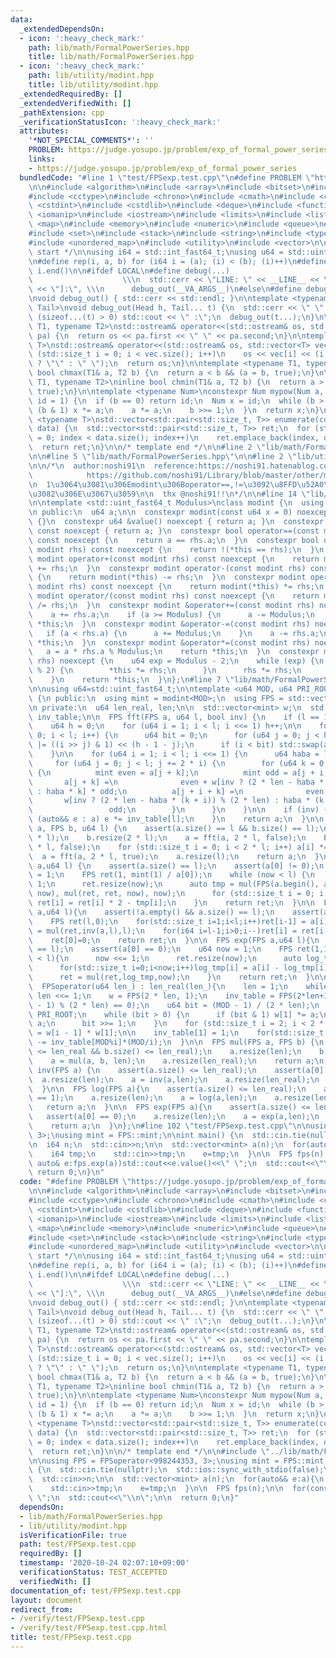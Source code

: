 ```yaml
---
data:
  _extendedDependsOn:
  - icon: ':heavy_check_mark:'
    path: lib/math/FormalPowerSeries.hpp
    title: lib/math/FormalPowerSeries.hpp
  - icon: ':heavy_check_mark:'
    path: lib/utility/modint.hpp
    title: lib/utility/modint.hpp
  _extendedRequiredBy: []
  _extendedVerifiedWith: []
  _pathExtension: cpp
  _verificationStatusIcon: ':heavy_check_mark:'
  attributes:
    '*NOT_SPECIAL_COMMENTS*': ''
    PROBLEM: https://judge.yosupo.jp/problem/exp_of_formal_power_series
    links:
    - https://judge.yosupo.jp/problem/exp_of_formal_power_series
  bundledCode: "#line 1 \"test/FPSexp.test.cpp\"\n#define PROBLEM \"https://judge.yosupo.jp/problem/exp_of_formal_power_series\"\
    \n\n#include <algorithm>\n#include <array>\n#include <bitset>\n#include <cassert>\n\
    #include <cctype>\n#include <chrono>\n#include <cmath>\n#include <complex>\n#include\
    \ <cstdint>\n#include <cstdlib>\n#include <deque>\n#include <functional>\n#include\
    \ <iomanip>\n#include <iostream>\n#include <limits>\n#include <list>\n#include\
    \ <map>\n#include <memory>\n#include <numeric>\n#include <queue>\n#include <random>\n\
    #include <set>\n#include <stack>\n#include <string>\n#include <type_traits>\n\
    #include <unordered_map>\n#include <utility>\n#include <vector>\n\n/* template\
    \ start */\n\nusing i64 = std::int_fast64_t;\nusing u64 = std::uint_fast64_t;\n\
    \n#define rep(i, a, b) for (i64 i = (a); (i) < (b); (i)++)\n#define all(i) i.begin(),\
    \ i.end()\n\n#ifdef LOCAL\n#define debug(...)                                \
    \                    \\\n  std::cerr << \"LINE: \" << __LINE__ << \"  [\" << #__VA_ARGS__\
    \ << \"]:\", \\\n      debug_out(__VA_ARGS__)\n#else\n#define debug(...)\n#endif\n\
    \nvoid debug_out() { std::cerr << std::endl; }\n\ntemplate <typename Head, typename...\
    \ Tail>\nvoid debug_out(Head h, Tail... t) {\n  std::cerr << \" \" << h;\n  if\
    \ (sizeof...(t) > 0) std::cout << \" :\";\n  debug_out(t...);\n}\n\ntemplate <typename\
    \ T1, typename T2>\nstd::ostream& operator<<(std::ostream& os, std::pair<T1, T2>\
    \ pa) {\n  return os << pa.first << \" \" << pa.second;\n}\n\ntemplate <typename\
    \ T>\nstd::ostream& operator<<(std::ostream& os, std::vector<T> vec) {\n  for\
    \ (std::size_t i = 0; i < vec.size(); i++)\n    os << vec[i] << (i + 1 == vec.size()\
    \ ? \"\" : \" \");\n  return os;\n}\n\ntemplate <typename T1, typename T2>\ninline\
    \ bool chmax(T1& a, T2 b) {\n  return a < b && (a = b, true);\n}\n\ntemplate <typename\
    \ T1, typename T2>\ninline bool chmin(T1& a, T2 b) {\n  return a > b && (a = b,\
    \ true);\n}\n\ntemplate <typename Num>\nconstexpr Num mypow(Num a, u64 b, Num\
    \ id = 1) {\n  if (b == 0) return id;\n  Num x = id;\n  while (b > 0) {\n    if\
    \ (b & 1) x *= a;\n    a *= a;\n    b >>= 1;\n  }\n  return x;\n}\n\ntemplate\
    \ <typename T>\nstd::vector<std::pair<std::size_t, T>> enumerate(const std::vector<T>&\
    \ data) {\n  std::vector<std::pair<std::size_t, T>> ret;\n  for (std::size_t index\
    \ = 0; index < data.size(); index++)\n    ret.emplace_back(index, data[index]);\n\
    \  return ret;\n}\n\n/* template end */\n\n#line 2 \"lib/math/FormalPowerSeries.hpp\"\
    \n\n#line 5 \"lib/math/FormalPowerSeries.hpp\"\n\n#line 2 \"lib/utility/modint.hpp\"\
    \n\n/*\n  author:noshi91\n  reference:https://noshi91.hatenablog.com/entry/2019/03/31/174006\n\
    \            https://github.com/noshi91/Library/blob/master/other/modint.cpp\n\
    \n  1\u3064\u3081\u306Emodint\u306Boperator==,!=\u3092\u8FFD\u52A0\u3057\u305F\
    \u3082\u306E\u3067\u3059\n\n  thx @noshi91!!\n*/\n\n#line 14 \"lib/utility/modint.hpp\"\
    \n\ntemplate <std::uint_fast64_t Modulus>\nclass modint {\n  using u64 = std::uint_fast64_t;\n\
    \n public:\n  u64 a;\n\n  constexpr modint(const u64 x = 0) noexcept : a(x % Modulus)\
    \ {}\n  constexpr u64 &value() noexcept { return a; }\n  constexpr const u64 &value()\
    \ const noexcept { return a; }\n  constexpr bool operator==(const modint rhs)\
    \ const noexcept {\n    return a == rhs.a;\n  }\n  constexpr bool operator!=(const\
    \ modint rhs) const noexcept {\n    return !(*this == rhs);\n  }\n  constexpr\
    \ modint operator+(const modint rhs) const noexcept {\n    return modint(*this)\
    \ += rhs;\n  }\n  constexpr modint operator-(const modint rhs) const noexcept\
    \ {\n    return modint(*this) -= rhs;\n  }\n  constexpr modint operator*(const\
    \ modint rhs) const noexcept {\n    return modint(*this) *= rhs;\n  }\n  constexpr\
    \ modint operator/(const modint rhs) const noexcept {\n    return modint(*this)\
    \ /= rhs;\n  }\n  constexpr modint &operator+=(const modint rhs) noexcept {\n\
    \    a += rhs.a;\n    if (a >= Modulus) {\n      a -= Modulus;\n    }\n    return\
    \ *this;\n  }\n  constexpr modint &operator-=(const modint rhs) noexcept {\n \
    \   if (a < rhs.a) {\n      a += Modulus;\n    }\n    a -= rhs.a;\n    return\
    \ *this;\n  }\n  constexpr modint &operator*=(const modint rhs) noexcept {\n \
    \   a = a * rhs.a % Modulus;\n    return *this;\n  }\n  constexpr modint &operator/=(modint\
    \ rhs) noexcept {\n    u64 exp = Modulus - 2;\n    while (exp) {\n      if (exp\
    \ % 2) {\n        *this *= rhs;\n      }\n      rhs *= rhs;\n      exp /= 2;\n\
    \    }\n    return *this;\n  }\n};\n#line 7 \"lib/math/FormalPowerSeries.hpp\"\
    \n\nusing u64=std::uint_fast64_t;\n\ntemplate <u64 MOD, u64 PRI_ROOT>\nclass FPSoperator\
    \ {\n public:\n  using mint = modint<MOD>;\n  using FPS = std::vector<mint>;\n\
    \n private:\n  u64 len_real, len;\n\n  std::vector<mint> w;\n  std::vector<mint>\
    \ inv_table;\n\n  FPS fft(FPS a, u64 l, bool inv) {\n    if (l == 1) return a;\n\
    \    u64 h = 0;\n    for (u64 i = 1; i < l; i <<= 1) h++;\n\n    for (u64 i =\
    \ 0; i < l; i++) {\n      u64 bit = 0;\n      for (u64 j = 0; j < h; j++) bit\
    \ |= ((i >> j) & 1) << (h - 1 - j);\n      if (i < bit) std::swap(a[i], a[bit]);\n\
    \    }\n\n    for (u64 i = 1; i < l; i <<= 1) {\n      u64 haba = len / i;\n \
    \     for (u64 j = 0; j < l; j += 2 * i) {\n        for (u64 k = 0; k < i; k++)\
    \ {\n          mint even = a[j + k];\n          mint odd = a[j + i + k];\n   \
    \       a[j + k] =\n              even + w[inv ? (2 * len - haba * k) % (2 * len)\
    \ : haba * k] * odd;\n          a[j + i + k] =\n              even +\n       \
    \       w[inv ? (2 * len - haba * (k + i)) % (2 * len) : haba * (k + i)] *\n \
    \                 odd;\n        }\n      }\n    }\n\n    if (inv) {\n      for\
    \ (auto&& e : a) e *= inv_table[l];\n    }\n    return a;\n  }\n\n  FPS mul(FPS\
    \ a, FPS b, u64 l) {\n    assert(a.size() == l && b.size() == l);\n    a.resize(2\
    \ * l);\n    b.resize(2 * l);\n    a = fft(a, 2 * l, false);\n    b = fft(b, 2\
    \ * l, false);\n    for (std::size_t i = 0; i < 2 * l; i++) a[i] *= b[i];\n  \
    \  a = fft(a, 2 * l, true);\n    a.resize(l);\n    return a;\n  }\n\n  FPS inv(FPS\
    \ a,u64 l) {\n    assert(a.size() == l);\n    assert(a[0] != 0);\n    u64 now\
    \ = 1;\n    FPS ret(1, mint(1) / a[0]);\n    while (now < l) {\n      now <<=\
    \ 1;\n      ret.resize(now);\n      auto tmp = mul(FPS(a.begin(), a.begin() +\
    \ now), mul(ret, ret, now), now);\n      for (std::size_t i = 0; i < now; i++)\
    \ ret[i] = ret[i] * 2 - tmp[i];\n    }\n    return ret;\n  }\n\n  FPS log(FPS\
    \ a,u64 l){\n    assert(!a.empty() && a.size() == l);\n    assert(a[0] == 1);\n\
    \    FPS ret(l,0);\n    for(std::size_t i=1;i<l;i++)ret[i-1] = a[i]*i;\n    ret\
    \ = mul(ret,inv(a,l),l);\n    for(i64 i=l-1;i>0;i--)ret[i] = ret[i-1] * inv_table[i];\n\
    \    ret[0]=0;\n    return ret;\n  }\n\n  FPS exp(FPS a,u64 l){\n    assert(a.size()\
    \ == l);\n    assert(a[0] == 0);\n    u64 now = 1;\n    FPS ret(1,1);\n    while(now\
    \ < l){\n      now <<= 1;\n      ret.resize(now);\n      auto log_tmp = log(ret,now);\n\
    \      for(std::size_t i=0;i<now;i++)log_tmp[i] = a[i] - log_tmp[i] + (i==0?1:0);\n\
    \      ret = mul(ret,log_tmp,now);\n    }\n    return ret;\n  }\n\n public:\n\
    \  FPSoperator(u64 len_) : len_real(len_){\n    len = 1;\n    while (len < len_real)\
    \ len <<= 1;\n    w = FPS(2 * len, 1);\n    inv_table = FPS(2*len+1,0);\n    assert((MOD\
    \ - 1) % (2 * len) == 0);\n    u64 bit = (MOD - 1) / (2 * len);\n    mint a =\
    \ PRI_ROOT;\n    while (bit > 0) {\n      if (bit & 1) w[1] *= a;\n      a *=\
    \ a;\n      bit >>= 1;\n    }\n    for (std::size_t i = 2; i < 2 * len; i++) w[i]\
    \ = w[i - 1] * w[1];\n\n    inv_table[1] = 1;\n    for(std::size_t i=2;i<2*len+1;i++)inv_table[i]\
    \ -= inv_table[MOD%i]*(MOD/i);\n  }\n\n  FPS mul(FPS a, FPS b) {\n    assert(a.size()\
    \ <= len_real && b.size() <= len_real);\n    a.resize(len);\n    b.resize(len);\n\
    \    a = mul(a, b, len);\n    a.resize(len_real);\n    return a;\n  }\n\n  FPS\
    \ inv(FPS a) {\n    assert(a.size() <= len_real);\n    assert(a[0] != 0);\n  \
    \  a.resize(len);\n    a = inv(a,len);\n    a.resize(len_real);\n    return a;\n\
    \  }\n\n  FPS log(FPS a){\n    assert(a.size() <= len_real);\n    assert(a[0]\
    \ == 1);\n    a.resize(len);\n    a = log(a,len);\n    a.resize(len_real);\n \
    \   return a;\n  }\n\n  FPS exp(FPS a){\n    assert(a.size() <= len_real);\n \
    \   assert(a[0] == 0);\n    a.resize(len);\n    a = exp(a,len);\n    a.resize(len_real);\n\
    \    return a;\n  }\n};\n#line 102 \"test/FPSexp.test.cpp\"\n\nusing FPS = FPSoperator<998244353,\
    \ 3>;\nusing mint = FPS::mint;\n\nint main() {\n  std::cin.tie(nullptr);\n  std::ios::sync_with_stdio(false);\n\
    \n  i64 n;\n  std::cin>>n;\n\n  std::vector<mint> a(n);\n  for(auto&& e:a){\n\
    \    i64 tmp;\n    std::cin>>tmp;\n    e=tmp;\n  }\n\n  FPS fps(n);\n\n  for(const\
    \ auto& e:fps.exp(a))std::cout<<e.value()<<\" \";\n  std::cout<<\"\\n\";\n\n \
    \ return 0;\n}\n"
  code: "#define PROBLEM \"https://judge.yosupo.jp/problem/exp_of_formal_power_series\"\
    \n\n#include <algorithm>\n#include <array>\n#include <bitset>\n#include <cassert>\n\
    #include <cctype>\n#include <chrono>\n#include <cmath>\n#include <complex>\n#include\
    \ <cstdint>\n#include <cstdlib>\n#include <deque>\n#include <functional>\n#include\
    \ <iomanip>\n#include <iostream>\n#include <limits>\n#include <list>\n#include\
    \ <map>\n#include <memory>\n#include <numeric>\n#include <queue>\n#include <random>\n\
    #include <set>\n#include <stack>\n#include <string>\n#include <type_traits>\n\
    #include <unordered_map>\n#include <utility>\n#include <vector>\n\n/* template\
    \ start */\n\nusing i64 = std::int_fast64_t;\nusing u64 = std::uint_fast64_t;\n\
    \n#define rep(i, a, b) for (i64 i = (a); (i) < (b); (i)++)\n#define all(i) i.begin(),\
    \ i.end()\n\n#ifdef LOCAL\n#define debug(...)                                \
    \                    \\\n  std::cerr << \"LINE: \" << __LINE__ << \"  [\" << #__VA_ARGS__\
    \ << \"]:\", \\\n      debug_out(__VA_ARGS__)\n#else\n#define debug(...)\n#endif\n\
    \nvoid debug_out() { std::cerr << std::endl; }\n\ntemplate <typename Head, typename...\
    \ Tail>\nvoid debug_out(Head h, Tail... t) {\n  std::cerr << \" \" << h;\n  if\
    \ (sizeof...(t) > 0) std::cout << \" :\";\n  debug_out(t...);\n}\n\ntemplate <typename\
    \ T1, typename T2>\nstd::ostream& operator<<(std::ostream& os, std::pair<T1, T2>\
    \ pa) {\n  return os << pa.first << \" \" << pa.second;\n}\n\ntemplate <typename\
    \ T>\nstd::ostream& operator<<(std::ostream& os, std::vector<T> vec) {\n  for\
    \ (std::size_t i = 0; i < vec.size(); i++)\n    os << vec[i] << (i + 1 == vec.size()\
    \ ? \"\" : \" \");\n  return os;\n}\n\ntemplate <typename T1, typename T2>\ninline\
    \ bool chmax(T1& a, T2 b) {\n  return a < b && (a = b, true);\n}\n\ntemplate <typename\
    \ T1, typename T2>\ninline bool chmin(T1& a, T2 b) {\n  return a > b && (a = b,\
    \ true);\n}\n\ntemplate <typename Num>\nconstexpr Num mypow(Num a, u64 b, Num\
    \ id = 1) {\n  if (b == 0) return id;\n  Num x = id;\n  while (b > 0) {\n    if\
    \ (b & 1) x *= a;\n    a *= a;\n    b >>= 1;\n  }\n  return x;\n}\n\ntemplate\
    \ <typename T>\nstd::vector<std::pair<std::size_t, T>> enumerate(const std::vector<T>&\
    \ data) {\n  std::vector<std::pair<std::size_t, T>> ret;\n  for (std::size_t index\
    \ = 0; index < data.size(); index++)\n    ret.emplace_back(index, data[index]);\n\
    \  return ret;\n}\n\n/* template end */\n\n#include \"../lib/math/FormalPowerSeries.hpp\"\
    \n\nusing FPS = FPSoperator<998244353, 3>;\nusing mint = FPS::mint;\n\nint main()\
    \ {\n  std::cin.tie(nullptr);\n  std::ios::sync_with_stdio(false);\n\n  i64 n;\n\
    \  std::cin>>n;\n\n  std::vector<mint> a(n);\n  for(auto&& e:a){\n    i64 tmp;\n\
    \    std::cin>>tmp;\n    e=tmp;\n  }\n\n  FPS fps(n);\n\n  for(const auto& e:fps.exp(a))std::cout<<e.value()<<\"\
    \ \";\n  std::cout<<\"\\n\";\n\n  return 0;\n}"
  dependsOn:
  - lib/math/FormalPowerSeries.hpp
  - lib/utility/modint.hpp
  isVerificationFile: true
  path: test/FPSexp.test.cpp
  requiredBy: []
  timestamp: '2020-10-24 02:07:10+09:00'
  verificationStatus: TEST_ACCEPTED
  verifiedWith: []
documentation_of: test/FPSexp.test.cpp
layout: document
redirect_from:
- /verify/test/FPSexp.test.cpp
- /verify/test/FPSexp.test.cpp.html
title: test/FPSexp.test.cpp
---
```

